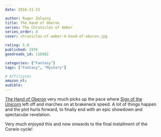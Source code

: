 ```yaml
---
date: 2016-11-15

author: Roger Zelazny
title: The Hand of Oberon
series: The Chronicles of Amber
series_order: 4
cover: chronicles-of-amber-4-hand-of-oberon.jpg

rating: 5.0
published: 1976
goodreads_id: 116982

categories: ["Fantasy"]
tags: ["Fantasy", "Mystery"]

# Affiliates
amazon_nl: 
audible: 
---
```


[The Hand of Oberon]() very much picks up the pace where [Sign of the Unicorn](2016-11-12-Roger-Zelazny---Sign-of-the-Unicorn.md) left off and marches on at brakeneck speed. A lot of things happen and the plot hurls forward, to finally end with an epic showdown and spectacular revelation.

Very much enjoyed this and now onwards to the final installment of the Corwin cycle!
